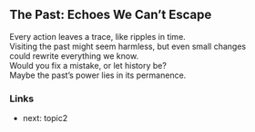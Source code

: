 ## The Past: Echoes We Can’t Escape
Every action leaves a trace, like ripples in time.  
Visiting the past might seem harmless, but even small changes  
could rewrite everything we know.  
Would you fix a mistake, or let history be?  
Maybe the past’s power lies in its permanence.

### Links
- next: topic2